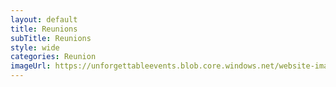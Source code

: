```yaml
---
layout: default
title: Reunions
subTitle: Reunions
style: wide
categories: Reunion
imageUrl: https://unforgettableevents.blob.core.windows.net/website-images/services/reunions.jpg
---
```

